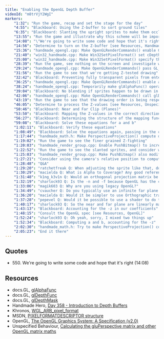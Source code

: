 ```yaml
---
title: "Enabling the OpenGL Depth Buffer"
videoId: "m8trVjY2WgI"
markers:
    "1:32": "Run the game, recap and set the stage for the day"
    "4:55": "Blackboard: Using the Z-buffer to sort ground tiles"
    "6:35": "Blackboard: Slanting the upright sprites to make them occlude each other properly"
    "13:55": "Run the game and illustrate why this scheme will be important for debugging purposes"
    "14:08": "\"We're going to write some code and hope that it's right\" (!quote 550)"
    "14:56": "Determine to turn on the Z-buffer [see Resources, Handmade Hero]"
    "15:36": "handmade_opengl.cpp: Make OpenGLRenderCommands() enable GL_DEPTH_TEST and call glDepthMask() and glColorMask() [see Resources, docs.GL]"
    "21:40": "win32_handmade.cpp: Make Win32SetPixelFormat() set cDepthBits [see Resources, MSDN]"
    "25:00": "win32_handmade.cpp: Make Win32SetPixelFormat() specify the colour bits [see Resources, Khronos]"
    "28:39": "Run the game, see nothing on the screen and investigate why"
    "29:24": "handmade_opengl.cpp: Make OpenGLRenderCommands() pass GL_DEPTH_BUFFER_BIT to glClear()"
    "31:56": "Run the game to see that we're getting Z-tested drawing"
    "32:42": "Blackboard: Preventing fully transparent pixels from entering the Z-buffer"
    "36:25": "handmade_opengl.cpp: Make OpenGLRenderCommands() enable and call glAlphaFunc() [see Resources, docs.GL]"
    "38:24": "handmade_opengl.cpp: Temporarily make glAlphaFunc() operate for alpha values greater than 0"
    "39:04": "Blackboard: No blending if sprites happen to be drawn in the wrong order"
    "42:06": "handmade_opengl.cpp: Make OpenGLRenderCommands() call glDepthFunc() [see Resources, docs.GL] "
    "43:19": "Run the game to see that the drawing order is being respected, but that the sort is unstable"
    "46:05": "Determine to process the Z-values [see Resources, Unspecified Behaviour]"
    "50:46": "Blackboard: Near and Far Clip (Planes)"
    "53:50": "Blackboard: Mapping the Z-values in the correct direction to the -1 to 1 range"
    "56:27": "Blackboard: Determining the structure of the mapping function"
    "59:08": "Blackboard: Solve these equations for a and b"
    "1:02:11": "Blackboard: Verify these equations"
    "1:08:49": "Blackboard: Solve the equations again, passing in the correct values"
    "1:17:44": "handmade_math.h: Make PerspectiveProjection() compute d and e to pass to the matrix"
    "1:19:02": "Run the game to see the finer grained Z-fighting"
    "1:20:03": "handmade_render_group.cpp: Enable PushBitmap() to increase the sprites' height relative to their Z"
    "1:22:52": "Run the game to see the slanted sprites, and consider why we must take the camera into account for shearing"
    "1:25:03": "handmade_render_group.cpp: Make PushBitmap() also modify the sprites' Y and X values"
    "1:27:21": "Consider using the camera's relative position to compute these modifications"
    "1:28:48": "Q&A"
    "1:29:20": "ratchetfreak Q: When adjusting the sprite like that, don't you need to interpolate the texture coordinates in screenspace instead of clipspace (the default)?"
    "1:30:29": "macielda Q: What is Alpha to Coverage? Any good references on that?"
    "1:31:48": "k1ng_k3v1n Q: Would an orthogonal projection matrix be applicable for your game?"
    "1:32:19": "sharlock93 Q: Is the -n and -f because OpenGL has the camera on the negative -z?"
    "1:33:06": "magik603 Q: Why are you using legacy OpenGL?"
    "1:34:49": "cvaucher Q: Do you typically use an infinite far plane for increased precision? Shawn McGrath mentioned it in his stream awhile back"
    "1:36:20": "macielda Q: Would it be simpler to use Orthographic transforms for upright objects? Are you not simply undoing the Perspective Projection there?"
    "1:37:28": "pepevel Q: Would it be possible to use a shader to do the Z-buffer rendering?"
    "1:40:17": "sharlock93 Q: So the near and far plane are linearly mapped. I have read somewhere where the mapping is not linear, in which case do we not make them linear?"
    "1:43:13": "Blackboard: Accounting for the -z in our coefficients"
    "1:48:15": "Consult the OpenGL spec [see Resources, OpenGL]"
    "1:52:24": "sharlock93 Q: Oh yeah, sorry, I mixed two things up"
    "1:52:34": "Blackboard: Computing a and b, accounting for the -z"
    "2:02:30": "handmade_math.h: Try to make PerspectiveProjection() compute the non-perspective corrected terms for orthographic"
    "2:05:23": "End it there"
---
```


## Quotes

* 550\. We're going to write some code and hope that it's right (14:08)

## Resources

* docs.GL, [glAlphaFunc](http://docs.gl/gl2/glAlphaFunc)
* docs.GL, [glDepthFunc](http://docs.gl/gl2/glDepthFunc)
* docs.GL, [glDepthMask](http://docs.gl/gl2/glDepthMask)
* Handmade Hero, [Day 358 - Introduction to Depth Buffers](https://hero.handmade.network/episode/code/day358)
* Khronos, [WGL_ARB_pixel_format](http://developer.download.nvidia.com/opengl/specs/WGL_ARB_pixel_format.txt)
* MSDN, [PIXELFORMATDESCRIPTOR structure](https://msdn.microsoft.com/en-us/library/windows/desktop/dd368826)
* OpenGL, [The OpenGL Graphics System: A Specification (v2.0)](https://hippo.nipax.cz/docs/glspec20.pdf)
* Unspecified Behaviour, [Calculating the gluPerspective matrix and other OpenGL matrix maths](https://unspecified.wordpress.com/2012/06/21/calculating-the-gluperspective-matrix-and-other-opengl-matrix-maths/)
